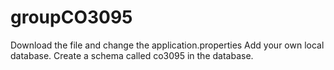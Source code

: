 # groupCO3095

Download the file and change the application.properties
Add your own local database. 
Create a schema called co3095 in the database.
